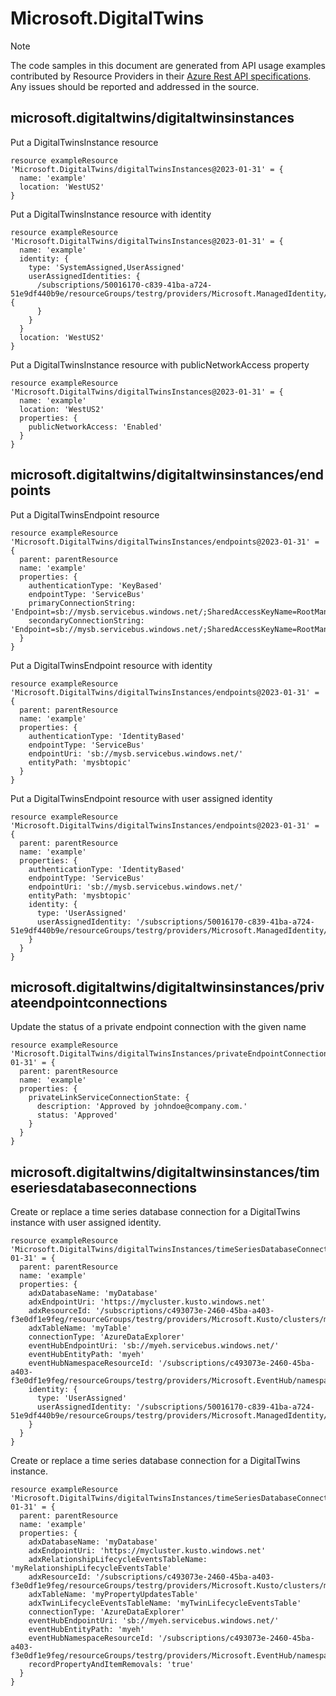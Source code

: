 # Microsoft.DigitalTwins
  
> [!NOTE]
> The code samples in this document are generated from API usage examples contributed by Resource Providers in their [Azure Rest API specifications](https://github.com/Azure/azure-rest-api-specs). Any issues should be reported and addressed in the source.


## microsoft.digitaltwins/digitaltwinsinstances

Put a DigitalTwinsInstance resource
```bicep
resource exampleResource 'Microsoft.DigitalTwins/digitalTwinsInstances@2023-01-31' = {
  name: 'example'
  location: 'WestUS2'
}
```

Put a DigitalTwinsInstance resource with identity
```bicep
resource exampleResource 'Microsoft.DigitalTwins/digitalTwinsInstances@2023-01-31' = {
  name: 'example'
  identity: {
    type: 'SystemAssigned,UserAssigned'
    userAssignedIdentities: {
      /subscriptions/50016170-c839-41ba-a724-51e9df440b9e/resourceGroups/testrg/providers/Microsoft.ManagedIdentity/userAssignedIdentities/testidentity: {
      }
    }
  }
  location: 'WestUS2'
}
```

Put a DigitalTwinsInstance resource with publicNetworkAccess property
```bicep
resource exampleResource 'Microsoft.DigitalTwins/digitalTwinsInstances@2023-01-31' = {
  name: 'example'
  location: 'WestUS2'
  properties: {
    publicNetworkAccess: 'Enabled'
  }
}
```

## microsoft.digitaltwins/digitaltwinsinstances/endpoints

Put a DigitalTwinsEndpoint resource
```bicep
resource exampleResource 'Microsoft.DigitalTwins/digitalTwinsInstances/endpoints@2023-01-31' = {
  parent: parentResource 
  name: 'example'
  properties: {
    authenticationType: 'KeyBased'
    endpointType: 'ServiceBus'
    primaryConnectionString: 'Endpoint=sb://mysb.servicebus.windows.net/;SharedAccessKeyName=RootManageSharedAccessKey;SharedAccessKey=xyzxyzoX4=;EntityPath=abcabc'
    secondaryConnectionString: 'Endpoint=sb://mysb.servicebus.windows.net/;SharedAccessKeyName=RootManageSharedAccessKey;SharedAccessKey=xyzxyzoX4=;EntityPath=abcabc'
  }
}
```

Put a DigitalTwinsEndpoint resource with identity
```bicep
resource exampleResource 'Microsoft.DigitalTwins/digitalTwinsInstances/endpoints@2023-01-31' = {
  parent: parentResource 
  name: 'example'
  properties: {
    authenticationType: 'IdentityBased'
    endpointType: 'ServiceBus'
    endpointUri: 'sb://mysb.servicebus.windows.net/'
    entityPath: 'mysbtopic'
  }
}
```

Put a DigitalTwinsEndpoint resource with user assigned identity
```bicep
resource exampleResource 'Microsoft.DigitalTwins/digitalTwinsInstances/endpoints@2023-01-31' = {
  parent: parentResource 
  name: 'example'
  properties: {
    authenticationType: 'IdentityBased'
    endpointType: 'ServiceBus'
    endpointUri: 'sb://mysb.servicebus.windows.net/'
    entityPath: 'mysbtopic'
    identity: {
      type: 'UserAssigned'
      userAssignedIdentity: '/subscriptions/50016170-c839-41ba-a724-51e9df440b9e/resourceGroups/testrg/providers/Microsoft.ManagedIdentity/userAssignedIdentities/testidentity'
    }
  }
}
```

## microsoft.digitaltwins/digitaltwinsinstances/privateendpointconnections

Update the status of a private endpoint connection with the given name
```bicep
resource exampleResource 'Microsoft.DigitalTwins/digitalTwinsInstances/privateEndpointConnections@2023-01-31' = {
  parent: parentResource 
  name: 'example'
  properties: {
    privateLinkServiceConnectionState: {
      description: 'Approved by johndoe@company.com.'
      status: 'Approved'
    }
  }
}
```

## microsoft.digitaltwins/digitaltwinsinstances/timeseriesdatabaseconnections

Create or replace a time series database connection for a DigitalTwins instance with user assigned identity.
```bicep
resource exampleResource 'Microsoft.DigitalTwins/digitalTwinsInstances/timeSeriesDatabaseConnections@2023-01-31' = {
  parent: parentResource 
  name: 'example'
  properties: {
    adxDatabaseName: 'myDatabase'
    adxEndpointUri: 'https://mycluster.kusto.windows.net'
    adxResourceId: '/subscriptions/c493073e-2460-45ba-a403-f3e0df1e9feg/resourceGroups/testrg/providers/Microsoft.Kusto/clusters/mycluster'
    adxTableName: 'myTable'
    connectionType: 'AzureDataExplorer'
    eventHubEndpointUri: 'sb://myeh.servicebus.windows.net/'
    eventHubEntityPath: 'myeh'
    eventHubNamespaceResourceId: '/subscriptions/c493073e-2460-45ba-a403-f3e0df1e9feg/resourceGroups/testrg/providers/Microsoft.EventHub/namespaces/myeh'
    identity: {
      type: 'UserAssigned'
      userAssignedIdentity: '/subscriptions/50016170-c839-41ba-a724-51e9df440b9e/resourceGroups/testrg/providers/Microsoft.ManagedIdentity/userAssignedIdentities/testidentity'
    }
  }
}
```

Create or replace a time series database connection for a DigitalTwins instance.
```bicep
resource exampleResource 'Microsoft.DigitalTwins/digitalTwinsInstances/timeSeriesDatabaseConnections@2023-01-31' = {
  parent: parentResource 
  name: 'example'
  properties: {
    adxDatabaseName: 'myDatabase'
    adxEndpointUri: 'https://mycluster.kusto.windows.net'
    adxRelationshipLifecycleEventsTableName: 'myRelationshipLifecycleEventsTable'
    adxResourceId: '/subscriptions/c493073e-2460-45ba-a403-f3e0df1e9feg/resourceGroups/testrg/providers/Microsoft.Kusto/clusters/mycluster'
    adxTableName: 'myPropertyUpdatesTable'
    adxTwinLifecycleEventsTableName: 'myTwinLifecycleEventsTable'
    connectionType: 'AzureDataExplorer'
    eventHubEndpointUri: 'sb://myeh.servicebus.windows.net/'
    eventHubEntityPath: 'myeh'
    eventHubNamespaceResourceId: '/subscriptions/c493073e-2460-45ba-a403-f3e0df1e9feg/resourceGroups/testrg/providers/Microsoft.EventHub/namespaces/myeh'
    recordPropertyAndItemRemovals: 'true'
  }
}
```
